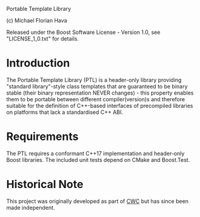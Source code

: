 Portable Template Library

(c) Michael Florian Hava

Released under the Boost Software License - Version 1.0, see "LICENSE_1_0.txt" for details.

Introduction
============
The Portable Template Library (PTL) is a header-only library providing "standard library"-style class templates that are guaranteed to be binary stable (their binary representation NEVER changes) - this property enables them to be portable between different compiler(version)s and therefore suitable for the definition of C++-based interfaces of precompiled libraries on platforms that lack a standardised C++ ABI.

Requirements
============ 
The PTL requires a conformant C++17 implementation and header-only Boost libraries.
The included unit tests depend on CMake and Boost.Test.

Historical Note
===============
This project was originally developed as part of [CWC](https://github.com/MFHava/CWC) but has since been made independent.
